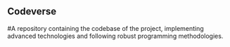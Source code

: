 ## Codeverse
#A repository containing the codebase of the project, implementing advanced technologies and following robust programming methodologies.
  
                
                        
               
   
